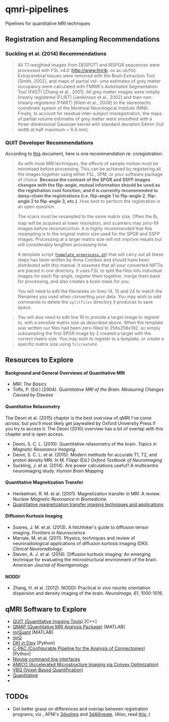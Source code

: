 # qmri-pipelines
Pipelines for quantitative MRI techniques

## Registration and Resampling Recommendations

### Suckling et al. (2014) Recommendations

> All T1-weighted images from DESPOT1 and IRSPGR
> sequences were processed with FSL v4.0 (http://www.fmrib.
> ox.ac.uk/fsl). Extracerebral tissues were removed with the
> Brain Extraction Tool [Smith, 2002], and maps of partial vol-
> ume estimates of grey matter occupancy were calculated with
> FMRIB's Automated Segmentation Tool (FAST) [Zhang et al.,
> 2001]. All grey matter images were initially linearly registered
> (FLIRT) [Jenkinson et al., 2002] and then non-linearly registered
> (FNIRT) [Klein et al., 2009] to the stereotactic coordinate
> system of the Montreal Neurological Institute (MNI). Finally,
> to account for residual inter-subject misregistration, the maps
> of partial volume estimates of grey matter were smoothed
> with a three-dimensional Gaussian kernel with standard
> deviation 54mm (full width at half maximum = 9.4 mm).

### QUIT Developer Recommendations

According to [this](https://github.com/spinicist/old_QUIT/blob/master/doc/latex/DESPOT.tex) document, here is one recommendation re: coregistration:
>
> As with most MRI techniques, the effects of sample motion must be minimised before processing. This can be achieved by registering all the images together using either FSL, SPM, or your software package of choice. **Because the contrast of the SPGR and SSFP images changes with the flip-angle, mutual information should be used as the registration cost function, and it is currently recommended to daisy-chain the registrations (i.e. flip-angle 1 to flip-angle 2, flip-angle 2 to flip-angle 3, etc.).** How best to perform the registration is an open question.
>
> The scans must be resampled to the same matrix size.  Often the $B_1$ map will be acquired at lower resolution, and scanners may zero-fill images before reconstruction. It is highly recommended that this resampling is to the original matrix size used for the SPGR and SSFP images. Processing at a larger matrix size will not improve results but will considerably lengthen processing time.
>
>A template script ([`template_preprocess.sh`](https://github.com/spinicist/old_QUIT/blob/master/doc/latex/template_preprocess.sh)) that will carry out all these steps has been written by Anna Combes and should have been distributed with this manual. It assumes that all your converted NIFTIs are placed in one directory. It uses FSL to split the files into individual images for each flip-angle, register them together, merge them back for processing, and also creates a brain mask for you.
>
>You will need to edit the filenames on lines 14, 15 and 24 to match the filenames you used when converting your data. You may wish to add commands to delete the `splitfiles` directory it produces to save space.

> You will also need to edit line 16 to provide a target image to register to, with  a sensible matrix size as described above. When the template was written our files had been zero-filled to 256x256x192, so simply subsampling the first SPGR image by 2 created a target with the correct matrix size. You may wish to register to a template, or create a specific matrix size using `fslcreatehd`.

## Resources to Explore

#### Background and General Overviews of Quantitative MRI

* *MRI: The Basics*
* Tofts, P. (Ed.) (2004). *Quantitative MRI of the Brain: Measuring Changes Caused by Disease*

#### Quantitative Relaxometry

The Deoni et al. (2015) chapter is the best overview of qMRI I've come across, but you'll most likely get paywalled by Oxford University Press if you try to access it. The Deoni (2010) overview has a lot of overlap with this chapter and is open access. 

* Deoni, S. C. L. (2010). Quantitative relaxometry of the brain. *Topics in Magnetic Resonance Imaging.*
* Deoni, S. C. L. et al. (2015). Modern methods for accurate T1, T2, and proton density MRI. In M. Filippi (Ed.) *Oxford Textbook of Neuroimaging*
* Suckling, J. et al. (2014). Are power calculations useful? A multicentre neuroimaging study. *Human Brain Mapping*

#### Quantitative Magnetization Transfer

* Henkelman, R. M. et al. (2001). Magnetization transfer in MRI: A review. *Nuclear Magnetic Resonance in Biomedicine.*
* [Quantitative magnetization transfer imaging techniques and applications](http://etd.library.vanderbilt.edu/available/etd-11262007-150546/unrestricted/Dissertation_XiaweiOu.pdf)

#### Diffusion Kurtosis Imaging

* Soares, J. M. et al. (2013). A hitchhiker's guide to diffusion tensor imaging. *Frontiers in Neuroscience.*
* Marrale, M. et al. (2011). Physics, techniques and review of neuroradiological applications of diffusion kurtosis imaging (DKI). *Clinical Neuroradiology.*
* Steven, A. J. et al. (2014). Diffusion kurtosis imaging: An emerging technique for evaluating the microstructural environment of the brain. *American Journal of Roentgenology.*

#### NODDI

* Zhang, H. et al. (2012). NODDI: Practical *in vivo* neurite orientation dispersion and density imaging of the brain. *NeuroImage, 61*, 1000-1016.

## qMRI Software to Explore
* [QUIT (Quantitative Imaging Tools)](https://github.com/spinicist/QUIT) [C++]
* [QMAP (Quantitative MRI Analysis Package)](https://www.medphysics.wisc.edu/~samsonov/qmap/) [MATLAB]
* [mrQuant](https://github.com/vistalab/vistasoft/tree/master/mrQuant/relaxometry) [MATLAB]
* [mrQ](https://github.com/mezera/mrQ)
* [DKI in Dipy](http://nipy.org/dipy/examples_built/reconst_dki.html) [Python]
* [C-PAC (Configurable Pipeline for the Analysis of Connectomes)](http://fcp-indi.github.io/docs/user/) [Python]
* [Nipype command line interfaces](http://nipy.org/nipype/devel/interface_specs.html)
* [AMICO (Accelerated Microstructure Imaging via Convex Optimization)](https://github.com/daducci/AMICO)
* [VBQ (Voxel-Based Quantification)](http://www.fil.ion.ucl.ac.uk/Research/physics_info/QuantMRI_VBM.html)
* [Quantitative](https://github.com/sujason/quantitative)
* 
## TODOs

* Get better grasp on differences and overlap between registration programs; viz., AFNI's [3dvolreg](https://afni.nimh.nih.gov/pub/dist/doc/program_help/3dvolreg.html) and [3dAllineate](https://afni.nimh.nih.gov/pub/dist/doc/program_help/3dAllineate.html). (Also, read [this ](https://afni.nimh.nih.gov/pub/dist/doc/program_help/README.registration.html).)
